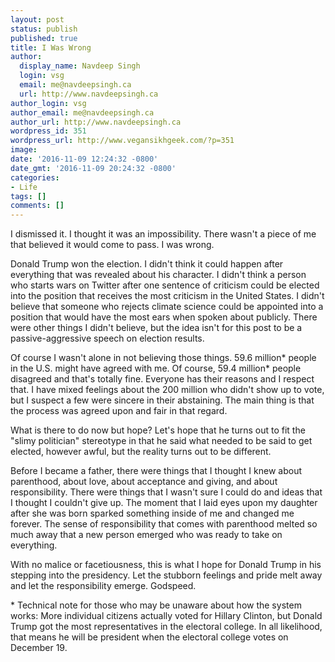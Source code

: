 ```yaml
---
layout: post
status: publish
published: true
title: I Was Wrong
author:
  display_name: Navdeep Singh
  login: vsg
  email: me@navdeepsingh.ca
  url: http://www.navdeepsingh.ca
author_login: vsg
author_email: me@navdeepsingh.ca
author_url: http://www.navdeepsingh.ca
wordpress_id: 351
wordpress_url: http://www.vegansikhgeek.com/?p=351
image: 
date: '2016-11-09 12:24:32 -0800'
date_gmt: '2016-11-09 20:24:32 -0800'
categories:
- Life
tags: []
comments: []
---
```

<p>I dismissed it. I thought it was an impossibility. There wasn't a piece of me that believed it would come to pass. I was wrong.</p>
<p>Donald Trump won the election. I didn't think it could happen after everything that was revealed about his character. I didn't think a person who starts wars on Twitter after one sentence of criticism could be elected into the position that receives the most criticism in the United States. I didn't believe that someone who rejects climate science could be appointed into a position that would have the most ears when spoken about publicly. There were other things I didn't believe, but the idea isn't for this post to be a passive-aggressive speech on election results.</p>
<p>Of course I wasn't alone in not believing those things. 59.6 million* people in the U.S. might have agreed with me. Of course, 59.4 million* people disagreed and that's totally fine. Everyone has their reasons and I respect that. I have mixed feelings about the 200 million who didn't show up to vote, but I suspect a few were sincere in their abstaining. The main thing is that the process was agreed upon and fair in that regard.</p>
<p>What is there to do now but hope? Let's hope that he turns out to fit the "slimy politician" stereotype in that he said what needed to be said to get elected, however awful, but the reality turns out to be different.</p>
<p>Before I became a father, there were things that I thought I knew about parenthood, about love, about acceptance and giving, and about responsibility. There were things that I wasn't sure I could do and ideas that I thought I couldn't give up. The moment that I laid eyes upon my daughter after she was born sparked something inside of me and changed me forever. The sense of responsibility that comes with parenthood melted so much away that a new person emerged who was ready to take on everything.</p>
<p>With no malice or facetiousness, this is what I hope for Donald Trump in his stepping into the presidency. Let the stubborn feelings and pride melt away and let the responsibility emerge. Godspeed.</p>
<p> </p>
<p>* Technical note for those who may be unaware about how the system works: More individual citizens actually voted for Hillary Clinton, but Donald Trump got the most representatives in the electoral college. In all likelihood, that means he will be president when the electoral college votes on December 19.</p>
